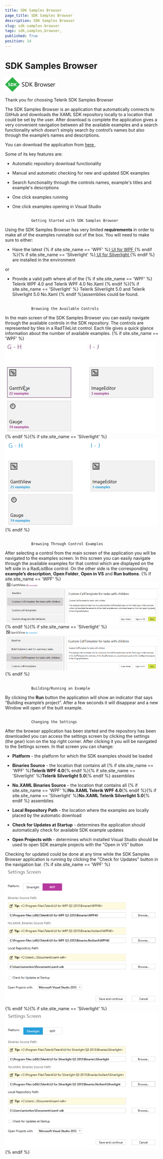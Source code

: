 ```yaml
---
title: SDK Samples Browser 
page_title: SDK Samples Browser 
description: SDK Samples Browser 
slug: sdk-samples-browser
tags: sdk,samples,browser,
published: True
position: 14
---
```


# SDK Samples Browser 

![sdk-samples-browser-1](images/sdk-samples-browser-1.png)

Thank you for choosing Telerik SDK Samples Browser
            

The SDK Samples Browser is an application that automatically connects to GitHub and downloads the XAML SDK repository locally to a location that could be set by the user. After download is complete the application gives a very convenient navigation between all the available examples and a search functionality which doesn’t simply search by control’s names but also through the example’s names and descriptions.
            

You can download the application from
                [ here ](http://demos.telerik.com/xaml-sdkbrowser/).
            

Some of its key features are:
            

* Automatic repository download functionality
                    

* Manual and automatic checking for new and updated SDK examples
                    

* Search functionality through the controls names, example's titles and example's descriptions
                    

* One click examples running
                    

* One click examples opening in Visual Studio
                    

## 
                Getting Started with SDK Samples Browser
            

Using the SDK Samples Browser has very limited __requirements__ in order to make all of the examples runnable out of the box. You will need to make sure to either:
                

* Have the latest
                            {% if site.site_name == 'WPF' %}[ UI for WPF ](http://www.telerik.com/products/wpf/download.aspx){% endif %}{% if site.site_name == 'Silverlight' %}[ UI for Silverlight ](http://www.telerik.com/products/silverlight/download.aspx){% endif %} are installed in the environment
                        

or
                

* Provide a valid path where all of the
                            {% if site.site_name == 'WPF' %}
                                Telerik WPF 4.0 and Telerik WPF 4.0 No.Xaml
                            {% endif %}{% if site.site_name == 'Silverlight' %}
                                Telerik Silverlight 5.0 and Telerik Silverlight 5.0 No.Xaml
                            {% endif %}assemblies could be found.
                        

## 
                Browsing the Available Controls
            

In the main screen of the SDK Samples Browser you can easily navigate through the available controls in the SDK repository. The controls are represented by tiles in a RadTileList control. Each tile gives a quick glance information about the number of available examples.
                {% if site.site_name == 'WPF' %}![sdk-samples-browser-3](images/sdk-samples-browser-3.jpg){% endif %}{% if site.site_name == 'Silverlight' %}![sdk-samples-browser-3-sl](images/sdk-samples-browser-3-sl.png){% endif %}

## 
                Browsing Through Control Examples
            

After selecting a control from the main screen of the application you will be navigated to the examples screen. In this screen you can easily navigate through the available examples for that control which are displayed on the left side in a RadListBox control. On the other side is the corresponding __example’s description__, __Open Folder__, __Open in VS__ and __Run buttons__.
                {% if site.site_name == 'WPF' %}![sdk-samples-browser-4](images/sdk-samples-browser-4.jpg){% endif %}{% if site.site_name == 'Silverlight' %}![sdk-samples-browser-4-sl](images/sdk-samples-browser-4-sl.png){% endif %}

## 
                Building/Running an Example
            

By clicking the __Run__ button the application will show an indicator that says “Building example’s project”. After a few seconds it will disappear and a new Window will open of the built example.
                

## 
                Changing the Settings
            

After the browser application has been started and the repository has been downloaded you can access the settings screen by clicking the settings (the gear) icon on the top right corner. After clicking it you will be navigated to the Settings screen. In that screen you can change:
                

* __Platform__ - the platform for which the SDK examples should be loaded
                        

* __Binaries Source__ - the location that contains all {% if site.site_name == 'WPF' %}__Telerik WPF 4.0__{% endif %}{% if site.site_name == 'Silverlight' %}__Telerik Silverlight 5.0__{% endif %} assemblies
                        

* __No.XAML Binaries Source__ - the location that contains all
                            {% if site.site_name == 'WPF' %}__No.XAML Telerik WPF 4.0__{% endif %}{% if site.site_name == 'Silverlight' %}__No.XAML Telerik Silverlight 5.0__{% endif %} assemblies
                        

* __Local Repository Path__ - the location where the examples are locally placed by the automatic download
                        

* __Check for Updates at Startup__ - determines the application should automatically check for available SDK example updates
                        

* __Open Projects with__ - determines which installed Visual Studio should be used to open SDK example projects with the "Open in VS" button
                        

Checking for updated could be done at any time while the SDK Samples Browser application is running by clicking the "Check for Updates" button in the navigation bar.
                {% if site.site_name == 'WPF' %}![sdk-samples-browser-5](images/sdk-samples-browser-5.png){% endif %}{% if site.site_name == 'Silverlight' %}![sdk-samples-browser-5-sl](images/sdk-samples-browser-5-sl.png){% endif %}
